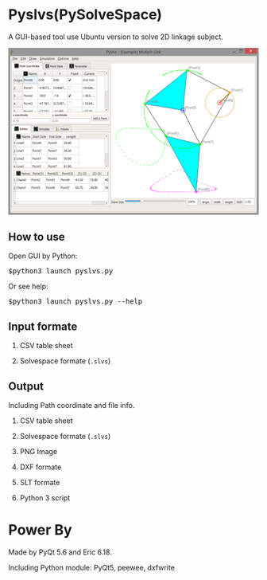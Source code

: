 Pyslvs(PySolveSpace)
===

A GUI-based tool use Ubuntu version to solve 2D linkage subject.

![](icons/cover.png)

How to use
---

Open GUI by Python:

<pre>
$python3 launch_pyslvs.py
</pre>

Or see help:

<pre>
$python3 launch_pyslvs.py --help
</pre>

Input formate
---

1. CSV table sheet

1. Solvespace formate (`.slvs`)

Output
---

Including Path coordinate and file info.

1. CSV table sheet

1. Solvespace formate (`.slvs`)

1. PNG Image

1. DXF formate

1. SLT formate

1. Python 3 script

Power By
===

Made by PyQt 5.6 and Eric 6.18.

Including Python module: PyQt5, peewee, dxfwrite
